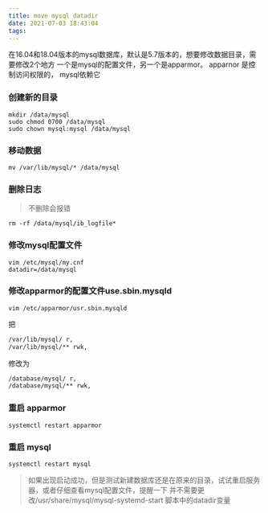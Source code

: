 ```yaml
---
title: move mysql datadir
date: 2021-07-03 18:43:04
tags:
---
```


在16.04和18.04版本的mysql数据库，默认是5.7版本的，想要修改数据目录，需要修改2个地方
一个是mysql的配置文件，另一个是apparmor。
apparnor 是控制访问权限的， mysql依赖它

### 创建新的目录

```shell
mkdir /data/mysql
sudo chmod 0700 /data/mysql
sudo chown mysql:mysql /data/mysql
```

<!--more-->

### 移动数据

```shell
mv /var/lib/mysql/* /data/mysql
```

### 删除日志

> 不删除会报错

```shell
rm -rf /data/mysql/ib_logfile*
```

### 修改mysql配置文件

```shell
vim /etc/mysql/my.cnf
datadir=/data/mysql
```

### 修改apparmor的配置文件use.sbin.mysqld

```shell
vim /etc/apparmor/usr.sbin.mysqld
```

把

```txt
/var/lib/mysql/ r,  
/var/lib/mysql/** rwk,
```

修改为

```txt
/database/mysql/ r,  
/database/mysql/** rwk,
```

### 重启 apparmor

```shell
systemctl restart apparmor
```

### 重启 mysql

```shell
systemctl restart mysql
```

> 如果出现启动成功，但是测试新建数据库还是在原来的目录，试试重启服务器，或者仔细查看mysql配置文件，提醒一下 并不需要更改/usr/share/mysql/mysql-systemd-start 脚本中的datadir变量
